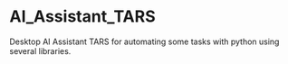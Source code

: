 # AI_Assistant_TARS
Desktop AI Assistant TARS for automating some tasks with python using several libraries.
